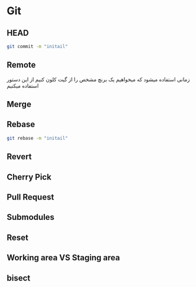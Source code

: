 # Git

## HEAD

``` bash
git commit -m "initail"
```
## Remote
 زمانی استفاده میشود که میخواهیم یک برنچ مشخص را از گیت کلون کنیم از این دستور استفاده میکنیم

## Merge
## Rebase
``` bash
git rebase -m "initail"
```
## Revert
## Cherry Pick
## Pull Request
## Submodules
## Reset
## Working area VS Staging area
## bisect
